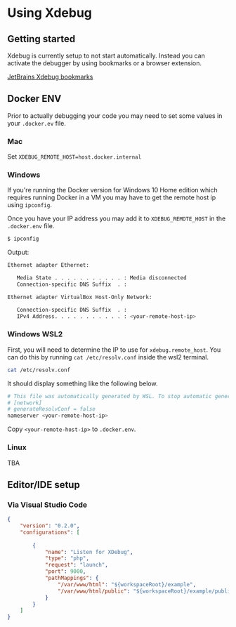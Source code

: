 # Using Xdebug

## Getting started

Xdebug is currently setup to not start automatically. Instead you can activate the debugger by using bookmarks or a browser extension.

[JetBrains Xdebug bookmarks](https://www.jetbrains.com/phpstorm/marklets/)


## Docker ENV

Prior to actually debugging your code you may need to set some values in your `.docker.ev` file.

### Mac

Set `XDEBUG_REMOTE_HOST=host.docker.internal`

### Windows

If you're running the Docker version for Windows 10 Home edition which requires running Docker in a VM you may have to get the remote host ip using `ipconfig`.

Once you have your IP address you may add it to `XDEBUG_REMOTE_HOST` in the `.docker.env` file.

```bash
$ ipconfig
```

Output:

```bash
Ethernet adapter Ethernet:

   Media State . . . . . . . . . . . : Media disconnected
   Connection-specific DNS Suffix  . :

Ethernet adapter VirtualBox Host-Only Network:

   Connection-specific DNS Suffix  . :
   IPv4 Address. . . . . . . . . . . : <your-remote-host-ip>
```

### Windows WSL2

First, you will need to determine the IP to use for `xdebug.remote_host`. You can do this by running `cat /etc/resolv.conf`
inside the wsl2 terminal.

```bash
cat /etc/resolv.conf
```

It should display something like the following below.

```bash
# This file was automatically generated by WSL. To stop automatic generation of this file, add the following entry to /etc/wsl.conf:
# [network]
# generateResolvConf = false
nameserver <your-remote-host-ip>
```

Copy `<your-remote-host-ip>` to `.docker.env`.

### Linux

TBA


## Editor/IDE setup

### Via Visual Studio Code

```json
{
    "version": "0.2.0",
    "configurations": [
    
        {
            "name": "Listen for XDebug",
            "type": "php",
            "request": "launch",
            "port": 9000,
            "pathMappings": {
                "/var/www/html": "${workspaceRoot}/example",
                "/var/www/html/public": "${workspaceRoot}/example/public"
            }
        }
    ]
}
```
